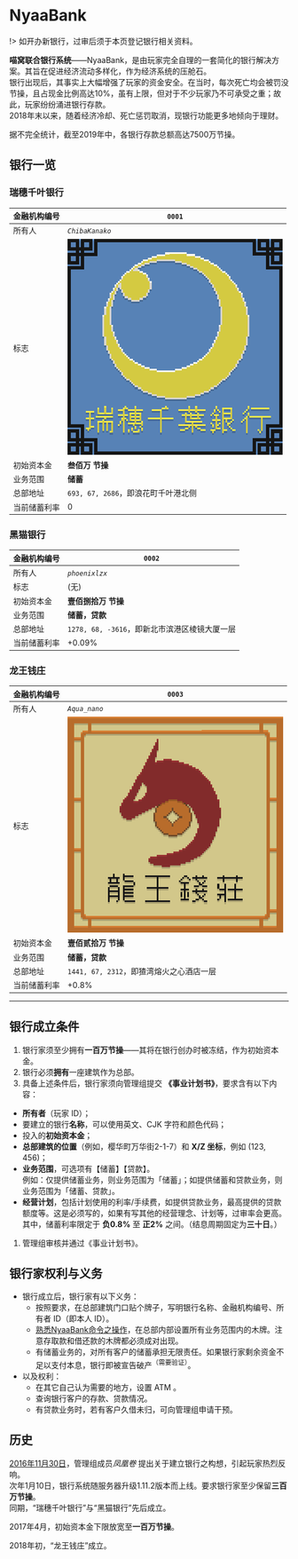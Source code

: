# NyaaBank

!> 如开办新银行，过审后须于本页登记银行相关资料。

**喵窝联合银行系统**——NyaaBank，是由玩家完全自理的一套简化的银行解决方案。其旨在促进经济流动多样化，作为经济系统的压舱石。  
银行出现后，其事实上大幅增强了玩家的资金安全。在当时，每次死亡均会被罚没节操，且占现金比例高达10%，虽有上限，但对于不少玩家乃不可承受之重；故此，玩家纷纷涌进银行存款。  
2018年末以来，随着经济冷却、死亡惩罚取消，现银行功能更多地倾向于理财。

据不完全统计，截至2019年中，各银行存款总额高达7500万节操。

## 银行一览
### 瑞穗千叶银行
| 金融机构编号 | `0001` |
|-|-|
| 所有人 | *`ChibaKanako`* |
| 标志 | ![Chiba-Logo](../../assets/images/economic/bank-Chiba.png) |
| 初始资本金 | **叁佰万 节操** |
| 业务范围 | **储蓄** |
| 总部地址 | `693, 67, 2686`，即浪花町千叶港北侧 |
| 当前储蓄利率 | 0 |

### 黑猫银行
| 金融机构编号 | `0002` |
|-|-|
| 所有人 | *`phoenixlzx`* |
| 标志 | (无) |
| 初始资本金 | **壹佰捌拾万 节操** |
| 业务范围 | **储蓄，贷款** |
| 总部地址 | `1278, 68, -3616`，即新北市滨港区棱镜大厦一层 |
| 当前储蓄利率 | +0.09% |

### 龙王钱庄
| 金融机构编号 | `0003` |
|-|-|
| 所有人 | *`Aqua_nano`* |
| 标志 | ![Chiba-Logo](../../assets/images/economic/bank-Ryuou.png) |
| 初始资本金 | **壹佰贰拾万 节操** |
| 业务范围 | **储蓄，贷款** |
| 总部地址 | `1441, 67, 2312`，即猹湾熔火之心酒店一层 |
| 当前储蓄利率 | +0.8% |

- - -

## 银行成立条件
1. 银行家须至少拥有**一百万节操**——其将在银行创办时被冻结，作为初始资本金。
1. 银行必须**拥有**一座建筑作为总部。
1. 具备上述条件后，银行家须向管理组提交 **《事业计划书》**，要求含有以下内容：
  + **所有者**（玩家 ID）；
  + 要建立的银行**名称**，可以使用英文、CJK 字符和颜色代码；
  + 投入的**初始资本金**；
  + **总部建筑的位置**（例如，樱华町万华街2-1-7）和 **X/Z 坐标**，例如 (123, 456)；
  + **业务范围**，可选项有【储蓄】【贷款】。  
  例如：仅提供储蓄业务，则业务范围为「储蓄」；如提供储蓄和贷款业务，则业务范围为「储蓄、贷款」。
  + **经营计划**，包括计划使用的利率/手续费，如提供贷款业务，最高提供的贷款额度等。这是必须写的，如果有写其他的经营理念、计划等，过审率会更高。  
  其中，储蓄利率限定于 **负0.8%** 至 **正2%** 之间。（结息周期固定为**三十日**。）
1. 管理组审核并通过《事业计划书》。

## 银行家权利与义务

- 银行成立后，银行家有以下义务：
  + 按照要求，在总部建筑门口贴个牌子，写明银行名称、金融机构编号、所有者 ID（即本人 ID）。
  + [熟悉NyaaBank命令之操作](space/plugins/nyaabank-instructions.md)，在总部内部设置所有业务范围内的木牌。注意存取款和借还款的木牌都必须成对出现。
  + 有储蓄业务的，对所有客户的储蓄承担无限责任。如果银行家剩余资金不足以支付本息，银行即被宣告破产<sup>（需要验证）</sup>。
- 以及权利：
  + 在其它自己认为需要的地方，设置 ATM 。
  + 查询银行客户的存款、贷款情况。
  + 有贷款业务时，若有客户久借未归，可向管理组申请干预。

## 历史
[2016年11月30日](https://bbs.nyaa.cat/d/734--)，管理组成员*凤凰卷* 提出关于建立银行之构想，引起玩家热烈反响。  
次年1月10日，银行系统随服务器升级1.11.2版本而上线。要求银行家至少保留**三百万节操**。  
同期，“瑞穗千叶银行”与“黑猫银行”先后成立。

2017年4月，初始资本金下限放宽至**一百万节操**。

2018年初，“龙王钱庄”成立。